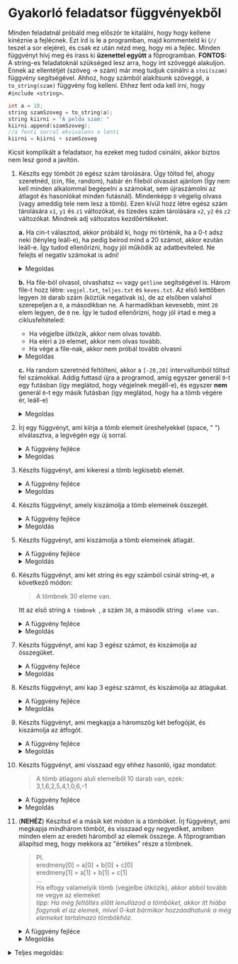 # Gyakorló feladatsor függvényekből

Minden feladatnál próbáld meg először te kitalálni, hogy hogy kellene kinéznie a fejlécnek. Ezt írd is le a programban, majd kommenteld ki (`//` teszel a sor elejére), és csak ez után nézd meg, hogy mi a fejléc.
Minden függvényt hívj meg és írass ki **üzenettel együtt** a főprogramban.
**FONTOS:** A string-es feladatoknál szükséged lesz arra, hogy int szöveggé alakuljon. Ennek az ellentétjét (szöveg -> szám) már meg tudjuk csinálni a `stoi(szam)` függvény segítségével. Ahhoz, hogy számból alakítsunk szöveggé, a `to_string(szam)` függvény fog kelleni. Ehhez fent oda kell írni, hogy `#include <string>`.

``` cpp
int a = 10;
string szamSzoveg = to_string(a);
string kiirni = "A pelda szam: "
kiirni.append(szamSzoveg);
//a fenti sorral ekvivalens a lenti
kiirni = kiirni + szamSzoveg
```
Kicsit komplikált a feladatsor, ha ezeket meg tudod csinálni, akkor biztos nem lesz gond a javítón.

1. Készíts egy tömböt `20` egész szám tárolására. Úgy töltsd fel, ahogy szeretnéd, (cin, file, random), habár én fileból olvasást ajánlom (Így nem kell minden alkalommal begépelni a számokat, sem újraszámolni az átlagot és hasonlókat minden futásnál). Mindenképp `0` végjelig olvass (vagy ameddig tele nem lesz a tömb).
Ezen kívül hozz létre egész szám tárolására `x1`, `y1` és `z1` változókat, és tizedes szám tárolására `x2`, `y2` és `z2` változókat. Mindnek adj változatos kezdőértékeket.

    **a.** Ha cin-t választod, akkor próbáld ki, hogy mi történik, ha a 0-t adsz neki (tényleg leáll-e), ha pedig beírod mind a 20 számot, akkor ezután leáll-e. Így tudod ellenőrizni, hogy jól működik az adatbeviteled. Ne felejts el negatív számokat is adni!
    <details><summary> Megoldas </summary> 

    ```cpp
    int a[20];
    int indA = 0;

    cout << "Kerem a szamokat, 0 vegjelig: ";
    do {
        cin >> a[indA];
        indA++;
    } while (indA < 20 && a[indA - 1] != 0);
    ```
    </details>

    **b.** Ha file-ból olvasol, olvashatsz `<<` vagy `getline` segítségével is. Három file-t hozz létre: `vegjel.txt`, `teljes.txt` és `keves.txt`. Az első kettőben legyen `30` darab szám (köztük negatívak is), de az elsőben valahol szerepeljen a `0`, a másodikban ne. A harmadikban kevesebb, mint `20` elem legyen, de `0` ne. Így le tudod ellenőrizni, hogy jól írtad e meg a ciklusfeltételed:
    * Ha végjelbe ütközik, akkor nem olvas tovább.
    * Ha eléri a `20` elemet, akkor nem olvas tovább.
    * Ha vége a file-nak, akkor nem próbál tovább olvasni

    <details><summary> Megoldas </summary> 

    ```cpp
    int b[20];
    int indB = 0;
    //kiprobalasra kikommenteljuk oket ugy, hogy csak egy maradjon meg.
    //egyesevel mindet kiprobaljuk
    //ifstream f("vegjel.txt");
    // ifstream f("teljes.txt");
    ifstream f("keves.txt");

    f >> b[indB];
    indB++;

    while(!f.eof() && indB < 20 && b[indB - 1] != 0) {
        f >> b[indB];
        indB++;
    }
    ```
    </details>

    **c.** Ha random szeretnéd feltölteni, akkor a `[-20,20]` intervallumból töltsd fel számokkal. Addig futtasd újra a programod, amíg egyszer generál `0`-t egy futásban (így meglátod, hogy végjelnek megáll-e), és egyszer **nem** generál `0`-t egy másik futásban (így meglátod, hogy ha a tömb végére ér, leáll-e)

    <details><summary> Megoldas </summary> 

    ```cpp
    int c[20];
    int indC = 0;

    srand(time(0));
    do {
        c[indC] = rand() % 41 - 20;
        indC++;
    } while(indC < 20 && c[indC - 1] != 0);
    ```
    </details>

2. Írj egy függvényt, ami kiírja a tömb elemeit üreshelyekkel (space, " ") elválasztva, a legvégén egy új sorral.
    <details> <summary> A függvény fejléce </summary> 
    
    `void kiir(int* a, int n)`

    </details>
    <details><summary> Megoldas </summary> 

    ```cpp
    void kiir(int *a, int n) {
        for(int i = 0; i < n; i++) {
            cout << a[i] << " ";
        }
        cout << endl;
    }

    ```
    ```cpp
    // main
    cout << "Az a tomb (cin): ";
    kiir(a, indA);

    cout << "A b tomb (file): ";
    kiir(b, indB);

    cout << "A c tomb (rand): ";
    kiir(c, indC);

    ```
    </details>
3. Készíts függvényt, ami kikeresi a tömb legkisebb elemét.
    <details> <summary> A függvény fejléce </summary> 

    `void legkisebb(int* a, int n)`

    </details>
    <details><summary> Megoldas </summary> 

    ```cpp
    int legkisebb(int* a, int n) {
        int min = a[0];
        for(int i = 1; i < n; i++) {
            if(a[i] < min) {
                min = a[i];
            }
        }
        return min;
    }
    ```
    ```cpp
    //main
    cout << "A legkisebb elem az a tombben: " << legkisebb(a, indA) << endl;
    cout << "A legkisebb elem a b tombben: " << legkisebb(b, indB) << endl;
    cout << "A legkisebb elem a c tombben: " << legkisebb(c, indC) << endl;

    ```
    </details>
4. Készíts függvényt, amely kiszámolja a tömb elemeinek összegét.
    <details> <summary> A függvény fejléce </summary> 

    `int tombOsszeg(int* a, int n)`

    </details>
    <details><summary> Megoldás </summary> 

    ```cpp
    int tombOsszeg(int* a, int n) {
        int osszeg = 0;
        for(int i = 0; i < n; i++) {
            osszeg += a[i];
        }
        return osszeg;
    }
    ```
    ```cpp
    //main
    cout << "Az a tomb osszege: " << tombOsszeg(a, indA) << endl;
    cout << "A b tomb osszege: " << tombOsszeg(b, indB) << endl;
    cout << "A c tomb osszege: " << tombOsszeg(c, indC) << endl;

    ```
    </details>
5. Készíts függvényt, ami kiszámolja a tömb elemeinek átlagát.
    <details> <summary> A függvény fejléce </summary>

    `double tombAtlag(int* a, int n)`

    </details>
        <details><summary> Megoldás </summary> 

    ```cpp
    double tombAtlag(int* a, int n) {
        return (double)tombOsszeg(a, n) / n;
    }
    ```
    ```cpp
    //main
    cout << "Az a tomb atlaga: " << tombAtlag(a, indA) << endl;
    cout << "A b tomb atlaga: " << tombAtlag(b, indB) << endl;
    cout << "A c tomb atlaga: " << tombAtlag(c, indC) << endl;

    ```
    </details>
6. Készíts függvényt, ami két string és egy számból csinál string-et, a következő módon:
    > A tömbnek 30 eleme van.

    Itt az első string `A tömbnek `, a szám `30`, a második string ` eleme van.`

    <details> <summary> A függvény fejléce </summary> 

    `string osszefuz(string kezd, int szam, string veg)`

   </details>
       <details><summary> Megoldás </summary> 

    ```cpp
    string osszefuz(string a, int n, string b) {
        string c = a;
        c.append(to_string(n));
        c.append(b);
        return c;
    }
    ```
    ```cpp
    //main
    cout << osszefuz("Az a tombnek ", indA, " eleme van.") << endl;
    cout << osszefuz("A b tombnek ", indB, " eleme van.") << endl;
    cout << osszefuz("A c tombnek ", indC, " eleme van.") << endl;

    ```
    </details>

7. Készíts függvényt, ami kap 3 egész számot, és kiszámolja az összegüket.
    <details> <summary> A függvény fejléce </summary> 

   `int szamOsszeg(int a, int b, int c)`

   </details>
       <details><summary> Megoldás </summary> 

    ```cpp
    int szamOsszeg(int a, int b, int c) {
        return a + b + c;
    }
    ```
    ```cpp
    //main
    cout << "A " << x1 << ", " << y1 << ", " << z1 << " szamok osszege: " << szamOsszeg(x1, y1, z1) << endl;

    ```
    </details>
8. Készíts függvényt, ami kap 3 egész számot, és kiszámolja az átlagukat.
    <details> <summary> A függvény fejléce </summary> 

    `double szamAtlag(int a, int b, int c)`

    </details>
        <details><summary> Megoldás </summary> 

    ```cpp
    double szamAtlag(int a, int b, int c) {
        return szamOsszeg(a, b, c) / 3;
    }
    ```
    ```cpp
    //main
    cout << "A " << x1 << ", " << y1 << " es " << z1 << " szamok atlaga: " << szamAtlag(x1, y1, z1) << endl;

    ```
    </details>
9. Készíts függvényt, ami megkapja a háromszög két befogóját, és kiszámolja az átfogót.
    <details> <summary> A függvény fejléce </summary> 

    `double atfogo(int a, int b)`

    </details>
        <details><summary> Megoldás </summary> 

    ```cpp
    double atfogo (double a, double b) {
        return sqrt(a * a + b * b);
    }
    ```
    ```cpp
    //main
    cout << "A " << x2 << " es " << y2 << " szamok atfogoja: " << atfogo(x2, y2) << endl;
    cout << "A " << x2 << " es " << z2 << " szamok atfogoja: " << atfogo(x2, z2) << endl;
    cout << "A " << y2 << " es " << z2 << " szamok atfogoja: " << atfogo(y2, z2) << endl;

    ```
    </details>

10. Készíts függvényt, ami visszaad egy ehhez hasonló, igaz mondatot:
    > A tömb átlagoni aluli elemeiből 10 darab van, ezek: 3,1,6,2,5,4,1,0,6,-1

    <details> <summary> A függvény fejléce </summary> 

    `string tombMondat(int* a, int n)`

    </details>
        <details><summary> Megoldás </summary> 

    ```cpp
    string tombMondat(int* a, int n) {
        string s = "A tomb atlagon aluli elemeibol ";
        int db = 0;
        for(int i = 0; i < n; i++) {
            if(a[i] < tombAtlag(a, n)) {
                db++;
            }
        }
        s.append(to_string(db));
        s.append(" darab van, ezek: ");
        for(int i = 0; i < n; i++) {
            if(a[i] < tombAtlag(a, n)) {
                s.append(to_string(a[i]));
                s.append(" ");
            }
        }
        return s;
    }
    ```
    ```cpp
    //main
    cout << tombMondat(a, indA) << endl;
    cout << tombMondat(b, indB) << endl;
    cout << tombMondat(c, indC) << endl;

    ```
    </details>

11. (**NEHÉZ**) Készítsd el a másik két módon is a tömböket. Írj függvényt, ami megkapja mindhárom tömböt, és visszaad egy negyediket, amiben minden elem az eredeti háromból az elemek összege. A főprogramban állapítsd meg, hogy mekkora az "értékes" része a tömbnek.
    > Pl.  
    eredmeny[0] = a[0] + b[0] + c[0]  
    eredmeny[1] = a[1] + b[1] + c[1]  
    ...  
    Ha elfogy valamelyik tömb (végjelbe ütközik), akkor abból tovább ne vegye az elemeket  
    *tipp: Ha még feltöltés előtt lenullázod a tömböket, akkor itt hiába fogynak el az elemek, mivel 0-kat bármikor hozzáadhatunk a még elemeket tartalmazó tömbökhöz.*
    <details> <summary> A függvény fejléce </summary> 

    `int* tombokOsszege(int* a, int indA, int* b, int indB, int* c, int indC)`

    </details>
    <details><summary> Megoldás </summary> 

    ```cpp
    int* tombokOsszege(int* a, int indA, int* b, int indB, int* c, int indC) {
        int indD = max(max(indA, indB), indC);
        int* d = new int[indD];
        for(int i = 0; i < indD; i++) {
            d[i] = 0;
            if(i < indA) {
                d[i] += a[i];
            }
            if(i < indB) {
                d[i] += b[i];
            }
            if(i < indC) {
                d[i] += c[i];
            }
        }
        return d;
    }
    ```
    ```cpp
    //main
    int* d = tombokOsszege(a, indA, b, indB, c, indC);
    int indD = max(max(indA, indB), indC);
    cout << "Az a, b es c tombok osszege: ";
    kiir(d, indD);

    ```
    </details>


<details> <summary> Teljes megoldás: </summary>

`keves.txt:`

```txt
14 -16 2 6 -18 4 15 1 -6 17 13
```
---
`teljes.txt:`
```txt
14 -16 2 6 -18 4 15 1 -6 17 13 10 -11 -15 2 -4 3 -15 9 -12 16 7 -8 2 16 1 8 -9 2 18 
```
---
`vegjel.txt:`
```txt
14 -16 2 6 -18 4 15 1 -6 17 13 0 -11 -15 2 -4 3 -15 9 -12 16 7 -8 2 16 1 8 -9 2 18 
```
---
`console:`
```txt
Kerem a szamokat, 0 vegjelig: 1 3 8 9 6 8 7 4 5 0
Az a tomb (cin): 1 3 8 9 6 8 7 4 5 0
A b tomb (file): 14 -16 2 6 -18 4 15 1 -6 17 13
A c tomb (rand): 12 -1 -17 -8 14 -10 -17 16 9 2 -13 -10 17 -2 -18 -2 12 10 1 20
A legkisebb elem az a tombben: 0
A legkisebb elem a b tombben: -18
A legkisebb elem a c tombben: -18
Az a tomb osszege: 51
A b tomb osszege: 32
A c tomb osszege: 15
Az a tomb atlaga: 5.1
A b tomb atlaga: 2.90909
A c tomb atlaga: 0.75
Az a tombnek 10 eleme van.
A b tombnek 11 eleme van.
A c tombnek 20 eleme van.
A 4, 7, 2 szamok osszege: 13
A 4, 7 es 2 szamok atlaga: 4
A 3.14 es 2.71 szamok atfogoja: 4.14773
A 3.14 es 1.41 szamok atfogoja: 3.44205
A 2.71 es 1.41 szamok atfogoja: 3.05486
A tomb atlagon aluli elemeibol 5 darab van, ezek: 1 3 4 5 0
A tomb atlagon aluli elemeibol 5 darab van, ezek: -16 2 -18 1 -6
A tomb atlagon aluli elemeibol 10 darab van, ezek: -1 -17 -8 -10 -17 -13 -10 -2 -18 -2
Az a, b es c tombok osszege: 27 -14 -7 7 2 2 5 21 8 19 0 -10 17 -2 -18 -2 12 10 1 20
```
---
`main.cpp:`

```cpp
#include <stdio.h>
#include <iostream>
#include <string>
#include <fstream>
#include <cmath>


using namespace std;

void kiir(int *a, int n) {
    for(int i = 0; i < n; i++) {
        cout << a[i] << " ";
    }
    cout << endl;
}

int legkisebb(int* a, int n) {
    int min = a[0];
    for(int i = 1; i < n; i++) {
        if(a[i] < min) {
            min = a[i];
        }
    }
    return min;
}

int tombOsszeg(int* a, int n) {
    int osszeg = 0;
    for(int i = 0; i < n; i++) {
        osszeg += a[i];
    }
    return osszeg;
}

double tombAtlag(int* a, int n) {
    return (double)tombOsszeg(a, n) / n;
}

string osszefuz(string a, int n, string b) {
    string c = a;
    c.append(to_string(n));
    c.append(b);
    return c;
}

int szamOsszeg(int a, int b, int c) {
    return a + b + c;
}

double szamAtlag(int a, int b, int c) {
    return szamOsszeg(a, b, c) / 3;
}

double atfogo (double a, double b) {
    return sqrt(a * a + b * b);
}

string tombMondat(int* a, int n) {
    string s = "A tomb atlagon aluli elemeibol ";
    int db = 0;
    for(int i = 0; i < n; i++) {
        if(a[i] < tombAtlag(a, n)) {
            db++;
        }
    }
    s.append(to_string(db));
    s.append(" darab van, ezek: ");
    for(int i = 0; i < n; i++) {
        if(a[i] < tombAtlag(a, n)) {
            s.append(to_string(a[i]));
            s.append(" ");
        }
    }
    return s;
}

int* tombokOsszege(int* a, int indA, int* b, int indB, int* c, int indC) {
    int indD = max(max(indA, indB), indC);
    int* d = new int[indD];
    for(int i = 0; i < indD; i++) {
        d[i] = 0;
        if(i < indA) {
            d[i] += a[i];
        }
        if(i < indB) {
            d[i] += b[i];
        }
        if(i < indC) {
            d[i] += c[i];
        }
    }
    return d;
}

int main() {
    int a[20];
    int indA = 0;

    cout << "Kerem a szamokat, 0 vegjelig: ";
    do {
        cin >> a[indA];
        indA++;
    } while (indA < 20 && a[indA - 1] != 0);

    int b[20];
    int indB = 0;
    //kiprobalasra kikommenteljuk oket ugy, hogy csak egy maradjon meg.
    //egyesevel mindet kiprobaljuk
    //ifstream f("vegjel.txt");
    // ifstream f("teljes.txt");
    ifstream f("keves.txt");

    f >> b[indB];
    indB++;

    while(!f.eof() && indB < 20 && b[indB - 1] != 0) {
        f >> b[indB];
        indB++;
    }

    int c[20];
    int indC = 0;

    srand(time(0));
    do {
        c[indC] = rand() % 41 - 20;
        indC++;
    } while(indC < 20 && c[indC - 1] != 0);

    int x1 = 4;
    int y1 = 7;
    int z1 = 2;

    double x2 = 3.14;  //pi
    double y2 = 2.71;  //euler
    double z2 = 1.41;  //gyok 2

    cout << "Az a tomb (cin): ";
    kiir(a, indA);

    cout << "A b tomb (file): ";
    kiir(b, indB);

    cout << "A c tomb (rand): ";
    kiir(c, indC);

    cout << "A legkisebb elem az a tombben: " << legkisebb(a, indA) << endl;
    cout << "A legkisebb elem a b tombben: " << legkisebb(b, indB) << endl;
    cout << "A legkisebb elem a c tombben: " << legkisebb(c, indC) << endl;

    cout << "Az a tomb osszege: " << tombOsszeg(a, indA) << endl;
    cout << "A b tomb osszege: " << tombOsszeg(b, indB) << endl;
    cout << "A c tomb osszege: " << tombOsszeg(c, indC) << endl;

    cout << "Az a tomb atlaga: " << tombAtlag(a, indA) << endl;
    cout << "A b tomb atlaga: " << tombAtlag(b, indB) << endl;
    cout << "A c tomb atlaga: " << tombAtlag(c, indC) << endl;

    cout << osszefuz("Az a tombnek ", indA, " eleme van.") << endl;
    cout << osszefuz("A b tombnek ", indB, " eleme van.") << endl;
    cout << osszefuz("A c tombnek ", indC, " eleme van.") << endl;

    cout << "A " << x1 << ", " << y1 << ", " << z1 << " szamok osszege: " << szamOsszeg(x1, y1, z1) << endl;
    cout << "A " << x1 << ", " << y1 << " es " << z1 << " szamok atlaga: " << szamAtlag(x1, y1, z1) << endl;

    cout << "A " << x2 << " es " << y2 << " szamok atfogoja: " << atfogo(x2, y2) << endl;
    cout << "A " << x2 << " es " << z2 << " szamok atfogoja: " << atfogo(x2, z2) << endl;
    cout << "A " << y2 << " es " << z2 << " szamok atfogoja: " << atfogo(y2, z2) << endl;

    cout << tombMondat(a, indA) << endl;
    cout << tombMondat(b, indB) << endl;
    cout << tombMondat(c, indC) << endl;

    int* d = tombokOsszege(a, indA, b, indB, c, indC);
    int indD = max(max(indA, indB), indC);
    cout << "Az a, b es c tombok osszege: ";
    kiir(d, indD);

}
```

</details>